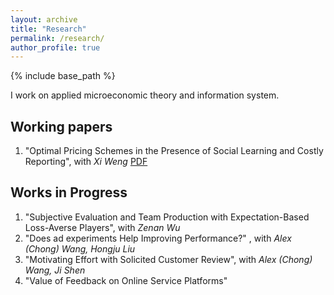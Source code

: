 ```yaml
---
layout: archive
title: "Research"
permalink: /research/
author_profile: true
---
```


{% include base_path %}

I work on applied microeconomic theory and information system.

## Working papers
1. "Optimal Pricing Schemes in the Presence of Social Learning and Costly Reporting", with *Xi Weng* [PDF](https://arxiv.org/abs/2211.07362)

## Works in Progress
1. "Subjective Evaluation and Team Production with Expectation-Based Loss-Averse Players", with *Zenan Wu*
2. "Does ad experiments Help Improving Performance?" , with *Alex (Chong) Wang, Hongju Liu*
3. "Motivating Effort with Solicited Customer Review", with *Alex (Chong) Wang, Ji Shen*
4. "Value of Feedback on Online Service Platforms"
